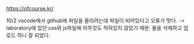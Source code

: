 https://ofcourse.kr/

10/2
vscode에서 github에 파일을 올리려는데 파일이 비어있다고 오류가 떳다.
-> laboratory에 있던 css와 js파일에 아무것도 적혀있지 않았기 때문. 둘을 삭제하고 업로드 하니 잘 되었다.
